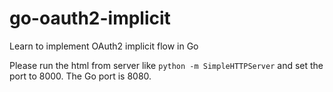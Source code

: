 # go-oauth2-implicit
Learn to implement OAuth2 implicit flow in Go

Please run the html from server like `python -m SimpleHTTPServer` and set the port to 8000.
The Go port is 8080.